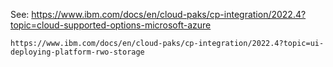 See:
    https://www.ibm.com/docs/en/cloud-paks/cp-integration/2022.4?topic=cloud-supported-options-microsoft-azure

    https://www.ibm.com/docs/en/cloud-paks/cp-integration/2022.4?topic=ui-deploying-platform-rwo-storage
